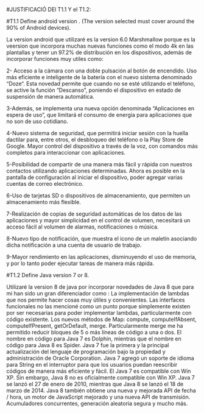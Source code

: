 #JUSTIFICACIÓ DEl  T1.1 Y el T1.2:

#T1.1 Define android version
. (The version selected must cover around the 90% of Android devices). 

La version android que utilizaré es la version 6.0 Marshmallow porque es la veersion que incorpora muchas nuevas funciones como el modo 4k en las plantallas y tener un 97.2% de distribución en los dispositivos, además de incorporar funciones muy utiles como:

2- Acceso a la cámara con una doble pulsación al botón de encendido.
Uso más eficiente e inteligente de la batería con el nuevo sistema denominado “Doze“. Esta novedad permite que cuando no se esté utilizando el teléfono, se active la función “Descanso”, poniendo el dispositivo en estado de suspensión de manera automática. 

3-Además, se implementa una nueva opción denominada “Aplicaciones en espera de uso”, que limitará el consumo de energía para aplicaciones que no son de uso cotidiano.

4-Nuevo sistema de seguridad, que permitirá iniciar sesión con la huella dactilar para, entre otros, el desbloqueo del teléfono o la Play Store de Google. Mayor control del dispositivo a través de la voz, con comandos más completos para interaccionar con aplicaciones.

5-Posibilidad de compartir de una manera más fácil y rápida con nuestros contactos utilizando aplicaciones determinadas.
Ahora es posible en la pantalla de configuración al iniciar el dispositivo, poder agregar varias cuentas de correo electrónico.

6-Uso de tarjetas SD o dispositivos de almacenamiento, que permiten un almacenamiento más flexible.

7-Realización de copias de seguridad automáticas de los datos de las aplicaciones y mayor simplicidad en el control de volumen, necesitará un acceso fácil al volumen de alarmas, notificaciones o música.

8-Nuevo tipo de notificación, que muestra el icono de un maletín asociando dicha notificación a una cuenta de usuario de trabajo.

9-Mayor rendimiento en las aplicaciones, disminuyendo el uso de memoria, y por lo tanto poder ejecutar tareas de manera más rápida.



#T1.2 Define Java version 7 or 8. 

Utilizaré la version 8 de java por incorporar novedades de Java 8 que para mi han sido un gran diferenciador como : La implementación de lambdas que nos permite hacer cosas muy útiles y convenientes. Las interfaces funcionales no las mencioné como un punto porque simplemente existen por ser necesarias para poder implementar lambdas, particularmente con código existente.
Los nuevos métodos de Map: compute, computeIfAbsent, computeIfPresent, getOrDefault, merge. Particularmente merge me ha permitido reducir bloques de 5 o más líneas de código a una o dos.
El nombre en código para Java 7 es Dolphin, mientras que el nombre en código para Java 8 es Spider.
 Java 7 fue la primera y la principal actualización del lenguaje de programación bajo la propiedad y administración de Oracle Corporation.
 Java 7 agregó un soporte de idioma para String en el interruptor para que los usuarios puedan reescribir códigos de manera más eficiente y fácil.
El Java 7 es compatible con Win XP. Sin embargo, Java 8 no es oficialmente compatible con Win XP.
Java 7 se lanzó el 27 de enero de 2010, mientras que Java 8 se lanzó el 18 de marzo de 2014.
Java 8 también obtiene una nueva y mejorada API de fecha / hora, un motor de JavaScript mejorado y una nueva API de transmisión. Acumuladores concurrentes, generación aleatoria segura y mucho más.

